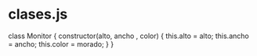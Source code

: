 # clases.js
class Monitor {
  constructor(alto, ancho , color) {
    this.alto = alto;
    this.ancho = ancho;
    this.color = morado;
  }
}
